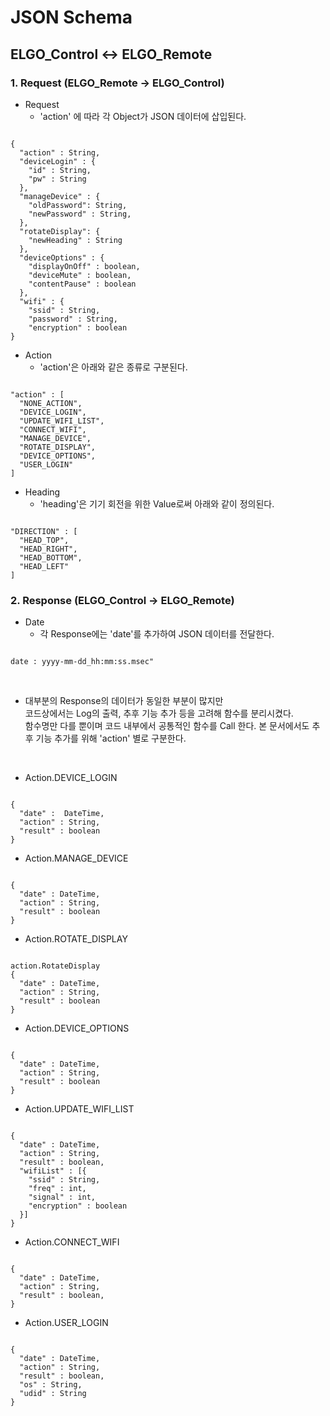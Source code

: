 # JSON Schema

## ELGO_Control <-> ELGO_Remote
### 1. Request (ELGO_Remote -> ELGO_Control)
* Request <br>
  + 'action' 에 따라 각 Object가 JSON 데이터에 삽입된다.
<pre><code>
{
  "action" : String,
  "deviceLogin" : {
    "id" : String,
    "pw" : String
  },
  "manageDevice" : {
    "oldPassword": String,
    "newPassword" : String,
  },
  "rotateDisplay": {
    "newHeading" : String
  },
  "deviceOptions" : {
    "displayOnOff" : boolean,
    "deviceMute" : boolean,
    "contentPause" : boolean
  },
  "wifi" : {
    "ssid" : String,
    "password" : String,
    "encryption" : boolean
}
</code></pre>

* Action
  + 'action'은 아래와 같은 종류로 구분된다.
<pre><code>
"action" : [
  "NONE_ACTION",
  "DEVICE_LOGIN",
  "UPDATE_WIFI_LIST",
  "CONNECT_WIFI",
  "MANAGE_DEVICE",
  "ROTATE_DISPLAY",
  "DEVICE_OPTIONS",
  "USER_LOGIN"
]
</code></pre>

* Heading
  + 'heading'은 기기 회전을 위한 Value로써 아래와 같이 정의된다.
<pre><code>
"DIRECTION" : [
  "HEAD_TOP",
  "HEAD_RIGHT",
  "HEAD_BOTTOM",
  "HEAD_LEFT"
]
</code></pre>

### 2. Response (ELGO_Control -> ELGO_Remote)
* Date
  + 각 Response에는 'date'를 추가하여 JSON 데이터를 전달한다.
<pre><code>
date : yyyy-mm-dd_hh:mm:ss.msec"
</code></pre>
<br>

* 대부분의 Response의 데이터가 동일한 부분이 많지만 <br>
  코드상에서는 Log의 출력, 추후 기능 추가 등을 고려해 함수를 분리시켰다. <br>
  함수명만 다를 뿐이며 코드 내부에서 공통적인 함수를 Call 한다.
  본 문서에서도 추후 기능 추가를 위해 'action' 별로 구분한다.
<br>  

* Action.DEVICE_LOGIN
<pre><code>
{
  "date" :  DateTime,
  "action" : String,
  "result" : boolean
}
</code></pre>

* Action.MANAGE_DEVICE
<pre><code>
{
  "date" : DateTime,
  "action" : String,
  "result" : boolean
}
</code></pre>

* Action.ROTATE_DISPLAY
<pre><code>
action.RotateDisplay
{
  "date" : DateTime,
  "action" : String,
  "result" : boolean
}
</code></pre>

* Action.DEVICE_OPTIONS
<pre><code>
{
  "date" : DateTime,
  "action" : String,
  "result" : boolean
}
</code></pre>

* Action.UPDATE_WIFI_LIST
<pre><code>
{
  "date" : DateTime,
  "action" : String,
  "result" : boolean,
  "wifiList" : [{
    "ssid" : String,
    "freq" : int,
    "signal" : int,
    "encryption" : boolean
  }]
}
</code></pre>

* Action.CONNECT_WIFI
<pre><code>
{
  "date" : DateTime,
  "action" : String,
  "result" : boolean,
}
</code></pre>

* Action.USER_LOGIN
<pre><code>
{
  "date" : DateTime,
  "action" : String,
  "result" : boolean,
  "os" : String,
  "udid" : String
}
</code></pre>
